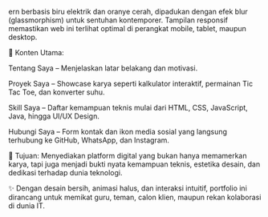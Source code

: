 ern berbasis biru elektrik dan oranye cerah, dipadukan dengan efek blur (glassmorphism) untuk sentuhan kontemporer. Tampilan responsif memastikan web ini terlihat optimal di perangkat mobile, tablet, maupun desktop.

📂 Konten Utama:

Tentang Saya – Menjelaskan latar belakang dan motivasi.

Proyek Saya – Showcase karya seperti kalkulator interaktif, permainan Tic Tac Toe, dan konverter suhu.

Skill Saya – Daftar kemampuan teknis mulai dari HTML, CSS, JavaScript, Java, hingga UI/UX Design.

Hubungi Saya – Form kontak dan ikon media sosial yang langsung terhubung ke GitHub, WhatsApp, dan Instagram.

🎯 Tujuan:
Menyediakan platform digital yang bukan hanya memamerkan karya, tapi juga menjadi bukti nyata kemampuan teknis, estetika desain, dan dedikasi terhadap dunia teknologi.

✨ Dengan desain bersih, animasi halus, dan interaksi intuitif, portfolio ini dirancang untuk memikat guru, teman, calon klien, maupun rekan kolaborasi di dunia IT.

